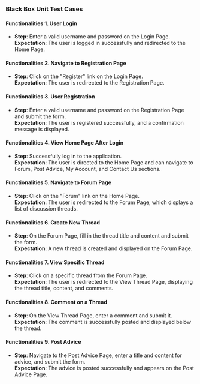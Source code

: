 ### Black Box Unit Test Cases  

#### Functionalities  1. User Login
- **Step**: Enter a valid username and password on the Login Page.  
  **Expectation**: The user is logged in successfully and redirected to the Home Page.  

#### Functionalities  2. Navigate to Registration Page
- **Step**: Click on the "Register" link on the Login Page.  
  **Expectation**: The user is redirected to the Registration Page.  

#### Functionalities  3. User Registration
- **Step**: Enter a valid username and password on the Registration Page and submit the form.  
  **Expectation**: The user is registered successfully, and a confirmation message is displayed.  

#### Functionalities  4. View Home Page After Login
- **Step**: Successfully log in to the application.  
  **Expectation**: The user is directed to the Home Page and can navigate to Forum, Post Advice, My Account, and Contact Us sections.  

#### Functionalities  5. Navigate to Forum Page
- **Step**: Click on the "Forum" link on the Home Page.  
  **Expectation**: The user is redirected to the Forum Page, which displays a list of discussion threads.  

#### Functionalities  6. Create New Thread
- **Step**: On the Forum Page, fill in the thread title and content and submit the form.  
  **Expectation**: A new thread is created and displayed on the Forum Page.  

#### Functionalities  7. View Specific Thread
- **Step**: Click on a specific thread from the Forum Page.  
  **Expectation**: The user is redirected to the View Thread Page, displaying the thread title, content, and comments.  

#### Functionalities  8. Comment on a Thread
- **Step**: On the View Thread Page, enter a comment and submit it.  
  **Expectation**: The comment is successfully posted and displayed below the thread.  

#### Functionalities  9. Post Advice
- **Step**: Navigate to the Post Advice Page, enter a title and content for advice, and submit the form.  
  **Expectation**: The advice is posted successfully and appears on the Post Advice Page.